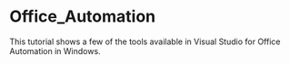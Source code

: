 # Office_Automation
This tutorial shows a few of the tools available in Visual Studio for Office Automation in Windows.
